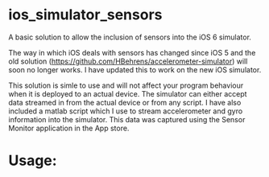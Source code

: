 ios_simulator_sensors
=====================

A basic solution to allow the inclusion of sensors into the iOS 6 simulator. 

The way in which iOS deals with sensors has changed since iOS 5 and the old solution (https://github.com/HBehrens/accelerometer-simulator) will soon no longer works. I have updated this to work on the new iOS simulator.

This solution is simle to use and will not affect your program behaviour when it is deployed to an actual device. The simulator can either accept data streamed in from the actual device or from any script. I have also included a matlab script which I use to stream accelerometer and gyro information into the simulator. This data was captured using the Sensor Monitor application in the App store.

Usage:
====================
